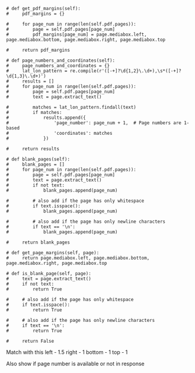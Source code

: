 

    # def get_pdf_margins(self):
    #     pdf_margins = {}

    #     for page_num in range(len(self.pdf.pages)):
    #         page = self.pdf.pages[page_num]
    #         pdf_margins[page_num] = page.mediabox.left, page.mediabox.bottom, page.mediabox.right, page.mediabox.top

    #     return pdf_margins

    # def page_numbers_and_coordinates(self):
    #     page_numbers_and_coordinates = {}
    #     lat_lon_pattern = re.compile(r'([-+]?\d{1,2}\.\d+),\s*([-+]?\d{1,3}\.\d+)')
    #     results = []
    #     for page_num in range(len(self.pdf.pages)):
    #         page = self.pdf.pages[page_num]
    #         text = page.extract_text()

    #         matches = lat_lon_pattern.findall(text)
    #         if matches:
    #             results.append({
    #                 'page_number': page_num + 1,  # Page numbers are 1-based
    #                 'coordinates': matches
    #             })

    #     return results

    # def blank_pages(self):
    #     blank_pages = []
    #     for page_num in range(len(self.pdf.pages)):
    #         page = self.pdf.pages[page_num]
    #         text = page.extract_text()
    #         if not text:
    #             blank_pages.append(page_num)

    #         # also add if the page has only whitespace
    #         if text.isspace():
    #             blank_pages.append(page_num)

    #         # also add if the page has only newline characters
    #         if text == '\n':
    #             blank_pages.append(page_num)

    #     return blank_pages

    # def get_page_margins(self, page):
    #     return page.mediabox.left, page.mediabox.bottom, page.mediabox.right, page.mediabox.top

    # def is_blank_page(self, page):
    #     text = page.extract_text()
    #     if not text:
    #         return True

    #     # also add if the page has only whitespace
    #     if text.isspace():
    #         return True

    #     # also add if the page has only newline characters
    #     if text == '\n':
    #         return True

    #     return False


Match with this
  left - 1.5
  right - 1
  bottom - 1
  top - 1

Also show if page number is available or not in response

